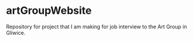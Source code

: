 # artGroupWebsite

Repository for project that I am making for job interview to the Art Group in Gliwice.
